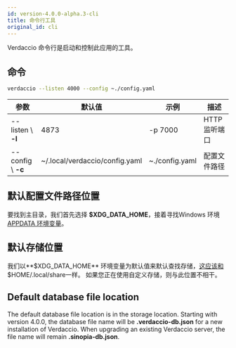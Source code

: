 ```yaml
---
id: version-4.0.0-alpha.3-cli
title: 命令行工具
original_id: cli
---
```


Verdaccio 命令行是启动和控制此应用的工具。

## 命令

```bash
verdaccio --listen 4000 --config ~./config.yaml
```

| 参数                 | 默认值                            | 示例             | 描述        |
| ------------------ | ------------------------------ | -------------- | --------- |
| --listen \ **-l** | 4873                           | -p 7000        | HTTP 监听端口 |
| --config \ **-c** | ~/.local/verdaccio/config.yaml | ~./config.yaml | 配置文件路径    |

## 默认配置文件路径位置

要找到主目录，我们首先选择 **$XDG_DATA_HOME**，接着寻找Windows 环境 [APPDATA 环境变量](https://www.howtogeek.com/318177/what-is-the-appdata-folder-in-windows/)。

## 默认存储位置

我们以**$XDG_DATA_HOME** 环境变量为默认值来默认查找存储，[这应该和](https://askubuntu.com/questions/538526/is-home-local-share-the-default-value-for-xdg-data-home-in-ubuntu-14-04) $HOME/.local/share一样。 如果您正在使用自定义存储，则与此位置不相干。

## Default database file location

The default database file location is in the storage location. Starting with version 4.0.0, the database file name will be **.verdaccio-db.json** for a new installation of Verdaccio. When upgrading an existing Verdaccio server, the file name will remain **.sinopia-db.json**.